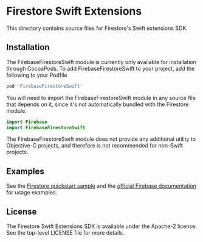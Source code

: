 # Firestore Swift Extensions

This directory contains source files for Firestore's Swift extensions SDK.

## Installation

The FirebaseFirestoreSwift module is currently only available for installation
through CocoaPods. To add FirebaseFirestoreSwift to your project, add the
following to your Podfile

```ruby
pod 'FirebaseFirestoreSwift'
```

You will need to import the FirebaseFirestoreSwift module in any source file
that depends on it, since it's not automatically bundled with the Firestore
module.

```swift
import Firebase
import FirebaseFirestoreSwift
```

The FirebaseFirestoreSwift module does not provide any additional utility to
Objective-C projects, and therefore is not recommended for non-Swift projects.

## Examples

See the
[Firestore quickstart sample](https://github.com/firebase/quickstart-ios/tree/master/firestore/FirestoreExample)
and the
[official Firebase documentation](https://firebase.google.com/docs/firestore/manage-data/add-data#custom_objects)
for usage examples.

## License

The Firestore Swift Extensions SDK is available under the Apache-2 license. See
the top-level LICENSE file for more details.

